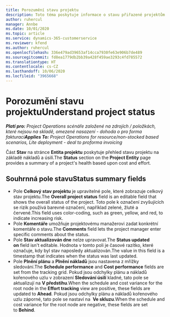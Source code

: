 ```yaml
---
title: Porozumění stavu projektu
description: Toto téma poskytuje informace o stavu přiřazené projektům v Dynamics 365 Project Operations.
author: ruhercul
manager: Annbe
ms.date: 10/01/2020
ms.topic: article
ms.service: dynamics-365-customerservice
ms.reviewer: kfend
ms.author: ruhercul
ms.openlocfilehash: 336e479ad39653af14cca7930fe63e906b7de489
ms.sourcegitcommit: fd8ea1779db2bb39a428f459ae3293c4fd785572
ms.translationtype: HT
ms.contentlocale: cs-CZ
ms.lasthandoff: 10/06/2020
ms.locfileid: "3965668"
---
```

# <a name="understand-project-status"></a><span data-ttu-id="09c45-103">Porozumění stavu projektu</span><span class="sxs-lookup"><span data-stu-id="09c45-103">Understand project status</span></span>

<span data-ttu-id="09c45-104">_**Platí pro:** Project Operations scénáře založené na zdrojích / položkách, které nejsou na skladě, omezené nasazení - dohoda o pro forma fakturaci_</span><span class="sxs-lookup"><span data-stu-id="09c45-104">_**Applies To:** Project Operations for resource/non-stocked based scenarios, Lite deployment - deal to proforma invoicing_</span></span>


<span data-ttu-id="09c45-105">Část **Stav** na stránce **Entita projektu** poskytuje přehled stavu projektu na základě nákladů a úsilí.</span><span class="sxs-lookup"><span data-stu-id="09c45-105">The **Status** section on the **Project Entity** page provides a summary of a project's health based upon cost and effort.</span></span>


## <a name="status-summary-fields"></a><span data-ttu-id="09c45-106">Souhrnná pole stavu</span><span class="sxs-lookup"><span data-stu-id="09c45-106">Status summary fields</span></span>

- <span data-ttu-id="09c45-107">Pole **Celkový stav projektu** je upravitelné pole, které zobrazuje celkový stav projektu.</span><span class="sxs-lookup"><span data-stu-id="09c45-107">The **Overall project status** field is an editable field that shows the overall status of the project.</span></span> <span data-ttu-id="09c45-108">Toto pole k označení zvyšujících se rizik používá barevné označení, například zelené, žluté a červené.</span><span class="sxs-lookup"><span data-stu-id="09c45-108">This field uses color-coding, such as green, yellow, and red, to indicate increasing risk.</span></span> 
- <span data-ttu-id="09c45-109">Pole **Komentáře** umožňuje projektovému manažerovi zadat konkrétní komentáře o stavu.</span><span class="sxs-lookup"><span data-stu-id="09c45-109">The **Comments** field lets the project manager enter specific comments about the status.</span></span> 
- <span data-ttu-id="09c45-110">Pole **Stav aktualizován dne** nelze upravovat.</span><span class="sxs-lookup"><span data-stu-id="09c45-110">The **Status updated on** field isn't editable.</span></span> <span data-ttu-id="09c45-111">Hodnota v tomto poli je časové razítko, které označuje, kdy byl stav naposledy aktualizován.</span><span class="sxs-lookup"><span data-stu-id="09c45-111">The value in this field is a timestamp that indicates when the status was last updated.</span></span>
- <span data-ttu-id="09c45-112">Pole **Plnění plánu** a **Plnění nákladů** jsou nastavena z mřížky sledování.</span><span class="sxs-lookup"><span data-stu-id="09c45-112">The **Schedule performance** and **Cost performance** fields are set from the tracking grid.</span></span> <span data-ttu-id="09c45-113">Pokud jsou odchylky plánu a nákladů kořenového uzlu v zobrazení **Sledování úsilí** kladné, tato pole se aktualizují na **V předstihu**.</span><span class="sxs-lookup"><span data-stu-id="09c45-113">When the schedule and cost variance for the root node in the **Effort tracking** view are positive, these fields are updated to **Ahead**.</span></span> <span data-ttu-id="09c45-114">Pokud jsou odchylky plánu a nákladů kořenového uzlu záporné, tato pole se nastaví na  **Ve skluzu**.</span><span class="sxs-lookup"><span data-stu-id="09c45-114">When the schedule and cost variance for the root node are negative, these fields are set to **Behind**.</span></span>
